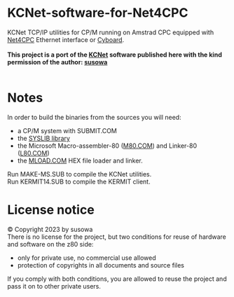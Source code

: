 # KCNet-software-for-Net4CPC
KCNet TCP/IP utilities for CP/M running on Amstrad CPC equipped with [Net4CPC](https://github.com/salafek/Net4CPC) Ethernet interface or [Cyboard](https://github.com/salafek/cyboard-for-cpc).</br>
</br>
**This project is a port of the [KCNet](http://kc85.info/index.php/kcnet-75.html) software published here with the kind permission of the author: [susowa](http://kc85.info/index.php/kontakt-topmenu.html)** </br>
</br>
# Notes
In order to build the binaries from the sources you will need:
- a CP/M system with SUBMIT.COM
- the [SYSLIB library](http://cpmarchives.classiccmp.org/cpm/Software/WalnutCD/zsys/simtel20/syslib/syslib.lbr)
- the Microsoft Macro-assembler-80 ([M80.COM](http://www.retroarchive.org/cpm/lang/MASM-80.ZIP)) and Linker-80 ([L80.COM](http://www.retroarchive.org/cpm/lang/MASM-80.ZIP))
- the [MLOAD.COM](http://cpmarchives.classiccmp.org/cpm/Software/WalnutCD/zsys/znode-12/i/mload25.com) HEX file loader and linker.</br>

Run MAKE-MS.SUB to compile the KCNet utilities.</br>
Run KERMIT14.SUB to compile the KERMIT client.</br>

# License notice
© Copyright 2023 by susowa</br>
There is no license for the project, but two conditions for reuse of hardware and software on the z80 side:
 - only for private use, no commercial use allowed
 - protection of copyrights in all documents and source files</br>
 
 If you comply with both conditions, you are allowed to reuse the project and pass it on to other private users.
